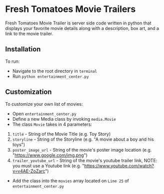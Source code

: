 # Fresh Tomatoes Movie Trailers
Fresh Tomatoes Movie Trailer is server side code written in python that displays your favorite movie details along with a description, box art, and a link to the movie trailer.

## Installation
To run:
* Navigate to the root directory in `terminal`
* Run `python entertainment_center.py`

## Customization
To customize your own list of movies:
* Open `entertainment_center.py`
* Define a new Media class by invoking `media.Movie`
* The class `Movie` takes in 4 parameters:
1. `title` - String of the Movie Title (e.g. Toy Story)
2. `storyline` - String of the Storyline (e.g. "A movie about a boy and his toys")
3. `poster_image_url` - String of the movie's poster image location (e.g. "https://www.google.com/img.png")
4. `trailer_youtube_url` - String of the movie's youtube trailer link, NOTE: you must use a Youtube link (e.g. "https://www.youtube.com/watch?v=v4AE-ZoZarc")
* Add the class into the `movies` array located on `Line 25` of `entertainment_center.py`
